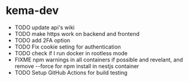 # kema-dev

* TODO update api's wiki
* TODO make https work on backend and frontend
* TODO add 2FA option
* TODO Fix cookie seting for authentication
* TODO check if I run docker in rootless mode
* FIXME npm warnings in all containers if possible and revelant, and remove --force for npm install in nestjs container
* TODO Setup GitHub Actions for build testing
